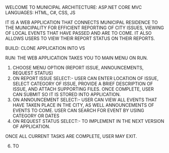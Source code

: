 WELCOME TO MUNICIPAL
ARCHITECTURE: ASP.NET CORE MVC 
LANGUAGES: HTML, C#, CSS, JS

IT IS A WEB APPLICATION THAT CONNECTS MUNICIPAL RESIDENCE TO THE MUNICIPALITY FOR EFFICIENT REPORTING OF CITY ISSUES, VIEWING OF 
LOCAL EVENTS THAT HAVE PASSED AND ARE TO COME. IT ALSO ALLOWS USERS TO VIEW THEIR REPORT STATUS ON THEIR REPORTS.

BUILD:
CLONE APPLICATION INTO VS

RUN: 
THE WEB APPLICATION TAKES YOU TO MAIN MENU ON RUN.
1. CHOOSE MENU OPTION (REPORT ISSUE, ANNOUNCEMENTS, REQUEST STATUS)
2. ON REPORT ISSUE SELECT:-
   USER CAN ENTER LOCATION OF ISSUE, SELECT CATEGORY OF ISSUE, PROVIDE A BRIEF DESCRIPTION OF ISSUE,
   AND ATTACH SUPPORTING FILES. ONCE COMPLETE, USER CAN SUBMIT SO IT IS STORED INTO APPLICATION.
3. ON ANNOUNCEMENT SELECT:-
   USER CAN VIEW ALL EVENTS THAT HAVE TAKEN PLACE IN THE CITY, AS WELL ANNOUNCEMENTS OF EVENTS TO COME. USER CAN SEARCH FOR EVENT
   BY USING CATEGORY OR DATES
4. ON REQUEST STATUS SELECT:-
   TO IMPLEMENT IN THE NEXT VERSION OF APPLICATION.

ONCE ALL CURRENT TASKS ARE COMPLETE, USER MAY EXIT.

6. TO
